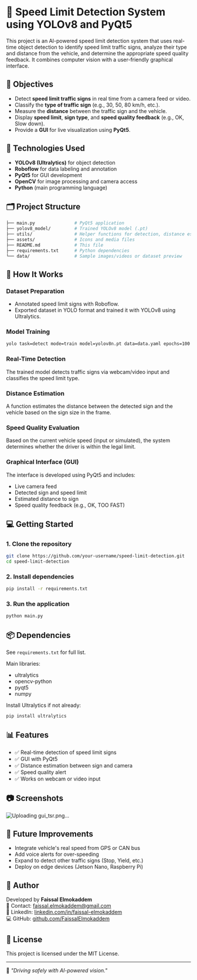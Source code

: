 # 🚦 Speed Limit Detection System using YOLOv8 and PyQt5

This project is an AI-powered speed limit detection system that uses real-time object detection to identify speed limit traffic signs, analyze their type and distance from the vehicle, and determine the appropriate speed quality feedback. It combines computer vision with a user-friendly graphical interface.

## 🎯 Objectives

- Detect **speed limit traffic signs** in real time from a camera feed or video.
- Classify the **type of traffic sign** (e.g., 30, 50, 80 km/h, etc.).
- Measure the **distance** between the traffic sign and the vehicle.
- Display **speed limit**, **sign type**, and **speed quality feedback** (e.g., OK, Slow down).
- Provide a **GUI** for live visualization using **PyQt5**.

## 🧠 Technologies Used

- **YOLOv8 (Ultralytics)** for object detection
- **Roboflow** for data labeling and annotation
- **PyQt5** for GUI development
- **OpenCV** for image processing and camera access
- **Python** (main programming language)

## 🗂️ Project Structure

```bash
├── main.py               # PyQt5 application
├── yolov8_model/         # Trained YOLOv8 model (.pt)
├── utils/                # Helper functions for detection, distance estimation
├── assets/               # Icons and media files
├── README.md             # This file
├── requirements.txt      # Python dependencies
└── data/                 # Sample images/videos or dataset preview
```

## 🧪 How It Works

### Dataset Preparation

- Annotated speed limit signs with Roboflow.
- Exported dataset in YOLO format and trained it with YOLOv8 using Ultralytics.

### Model Training

```bash
yolo task=detect mode=train model=yolov8n.pt data=data.yaml epochs=100 imgsz=640
```

### Real-Time Detection

The trained model detects traffic signs via webcam/video input and classifies the speed limit type.

### Distance Estimation

A function estimates the distance between the detected sign and the vehicle based on the sign size in the frame.

### Speed Quality Evaluation

Based on the current vehicle speed (input or simulated), the system determines whether the driver is within the legal limit.

### Graphical Interface (GUI)

The interface is developed using PyQt5 and includes:
- Live camera feed
- Detected sign and speed limit
- Estimated distance to sign
- Speed quality feedback (e.g., OK, TOO FAST)

## 💻 Getting Started

### 1. Clone the repository

```bash
git clone https://github.com/your-username/speed-limit-detection.git
cd speed-limit-detection
```

### 2. Install dependencies

```bash
pip install -r requirements.txt
```

### 3. Run the application

```bash
python main.py
```

## 📦 Dependencies

See `requirements.txt` for full list.

Main libraries:
- ultralytics
- opencv-python
- pyqt5
- numpy

Install Ultralytics if not already:

```bash
pip install ultralytics
```

## 📊 Features

- ✅ Real-time detection of speed limit signs
- ✅ GUI with PyQt5
- ✅ Distance estimation between sign and camera
- ✅ Speed quality alert
- ✅ Works on webcam or video input

## 📷 Screenshots
![Uploading gui_tsr.png…]()

## 🔮 Future Improvements

- Integrate vehicle's real speed from GPS or CAN bus
- Add voice alerts for over-speeding
- Expand to detect other traffic signs (Stop, Yield, etc.)
- Deploy on edge devices (Jetson Nano, Raspberry Pi)

## 👤 Author

Developed by **Faissal Elmokaddem**  
📧 Contact: faissal.elmokaddem@gmail.com  
🔗 LinkedIn: [linkedin.com/in/faissal-elmokaddem](https://linkedin.com/in/faissal-elmokaddem)  
💻 GitHub: [github.com/FaissalElmokaddem](https://github.com/FaissalElmokaddem)

## 📜 License

This project is licensed under the MIT License.

---

🚗 *"Driving safely with AI-powered vision."*
